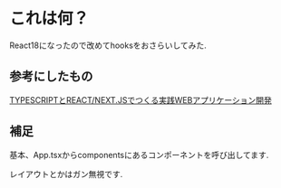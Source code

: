 # これは何？

React18になったので改めてhooksをおさらいしてみた.

## 参考にしたもの

[TYPESCRIPTとREACT/NEXT.JSでつくる実践WEBアプリケーション開発](https://gihyo.jp/book/2022/978-4-297-12916-3)

## 補足

基本、App.tsxからcomponentsにあるコンポーネントを呼び出してます.

レイアウトとかはガン無視です.